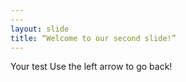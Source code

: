 ```yaml
---
---
layout: slide
title: “Welcome to our second slide!”
---
```

Your test
Use the left arrow to go back!
